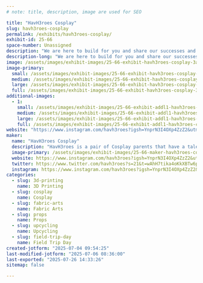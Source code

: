 ```yaml
---
# note: title, description, image are used for SEO

title: "HavH3roes Cosplay"
slug: havh3roes-cosplay
permalink: /exhibits/havh3roes-cosplay/
exhibit-id: 25-66
space-number: Unassigned
description: "We are here to build for you and share our successes and failures. Happy to entertain for you."
description-long: "We are here to build for you and share our successes and failures. Happy to entertain for you."
image: /assets/images/exhibit-images/25-66-exhibit-havh3roes-cosplay-3ac8d473-e946-41e6-a597-d28c771c643d-large.jpeg
image-primary: 
  small: /assets/images/exhibit-images/25-66-exhibit-havh3roes-cosplay-3ac8d473-e946-41e6-a597-d28c771c643d-small.jpeg
  medium: /assets/images/exhibit-images/25-66-exhibit-havh3roes-cosplay-3ac8d473-e946-41e6-a597-d28c771c643d-medium.jpeg
  large: /assets/images/exhibit-images/25-66-exhibit-havh3roes-cosplay-3ac8d473-e946-41e6-a597-d28c771c643d-large.jpeg
  full: /assets/images/exhibit-images/25-66-exhibit-havh3roes-cosplay-3ac8d473-e946-41e6-a597-d28c771c643d-full.jpeg
additional-images: 
  - 1:
    small: /assets/images/exhibit-images/25-66-exhibit-addl1-havh3roes-cosplay-img-2963-small.jpeg
    medium: /assets/images/exhibit-images/25-66-exhibit-addl1-havh3roes-cosplay-img-2963-medium.jpeg
    large: /assets/images/exhibit-images/25-66-exhibit-addl1-havh3roes-cosplay-img-2963-large.jpeg
    full: /assets/images/exhibit-images/25-66-exhibit-addl1-havh3roes-cosplay-img-2963-full.jpeg
website: "https://www.instagram.com/havh3roes?igsh=YnprN3I4OXp4ZzZ2&utm_source=qr"
maker: 
  name: "HavH3roes Cosplay"
  description: "HavH3roes is a pair of Cosplay parents that have a talent for up cycling gear, large builds, and creative solutions to bring stylized fantasy to reality."
  image-primary: /assets/images/exhibit-images/25-66-maker-havh3roes-cosplay-img-3582-medium.png
  website: https://www.instagram.com/havh3roes?igsh=YnprN3I4OXp4ZzZ2&utm_source=qr
  twitter: https://www.twitter.com/havh3roes?s=21&t=wAhH7tika4oKkXBTw6p19Q
  instagram: https://www.instagram.com/havh3roes?igsh=YnprN3I4OXp4ZzZ2&utm_source=qr
categories: 
  - slug: 3d-printing
    name: 3D Printing
  - slug: cosplay
    name: Cosplay
  - slug: fabric-arts
    name: Fabric Arts
  - slug: props
    name: Props
  - slug: upcycling
    name: Upcycling
  - slug: field-trip-day
    name: Field Trip Day
created-jotform: "2025-07-04 09:54:25"
last-modified-jotform: "2025-07-06 08:36:00"
last-exported: "2025-07-26 14:33:26"
sitemap: false

---
```

